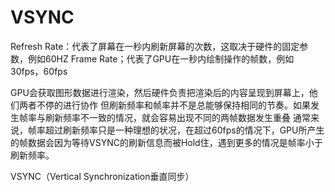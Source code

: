 # VSYNC

Refresh Rate：代表了屏幕在一秒内刷新屏幕的次数，这取决于硬件的固定参数，例如60HZ
Frame Rate；代表了GPU在一秒内绘制操作的帧数，例如30fps，60fps

GPU会获取图形数据进行渲染，然后硬件负责把渲染后的内容呈现到屏幕上，他们两者不停的进行协作
但刷新频率和帧率并不是总能够保持相同的节奏。如果发生帧率与刷新频率不一致的情况，就会容易出现不同的两帧数据发生重叠
通常来说，帧率超过刷新频率只是一种理想的状况，在超过60fps的情况下，GPU所产生的帧数据会因为等待VSYNC的刷新信息而被Hold住，遇到更多的情况是帧率小于刷新频率。

VSYNC（Vertical Synchronization垂直同步）

